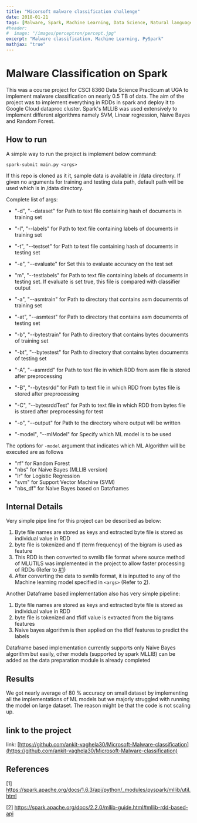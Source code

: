 ```yaml
---
title: "Micorsoft malware classification challenge"
date: 2018-01-21
tags: [Malware, Spark, Machine Learning, Data Science, Natural language processing, Python, dataframes, Microsoft challenge]
#header:
#  image: "/images/perceptron/percept.jpg"
excerpt: "Malware classification, Machine Learning, PySpark"
mathjax: "true"
---
```


# Malware Classification on Spark

This was a course project for CSCI 8360 Data Science Practicum at UGA to implement malware classification on nearly 0.5 TB of data. The aim of the project was to implement everything in RDDs in spark and deploy it to Google Cloud dataproc cluster. Spark's MLLIB was used extensively to implement different algorithms namely SVM, Linear regression, Naive Bayes and Random Forest.

## How to run

A simple way to run the project is implement below command:

```
spark-submit main.py <args>
```
If this repo is cloned as it it, sample data is available in /data directory. If given no arguments for training and testing data path, default path will be used which is in /data directory.

Complete list of args:
 - "-d", "--dataset" for Path to text file containing hash of documents in training set
 
 - "-l", "--labels" for Path to text file containing labels of documents in training set
 
 - "-t", "--testset" for Path to text file containing hash of documents in testing set

 - "-e", "--evaluate" for Set this to evaluate accuracy on the test set

 - "m", "--testlabels" for Path to text file containing labels of documents in testing set. If evaluate is set true, this file is compared with classifier output

 - "-a", "--asmtrain" for Path to directory that contains asm documemts of training set

 - "-at", "--asmtest" for Path to directory that contains asm documemts of testing set

 - "-b", "--bytestrain" for Path to directory that contains bytes documemts of training set

 - "-bt", "--bytestest" for Path to directory that contains bytes documemts of testing set

 - "-A", "--asmrdd" for Path to text file in which RDD from asm file is stored after preprocessing

 - "-B", "--bytesrdd" for Path to text file in which RDD from bytes file is stored after preprocessing

 - "-C", "--bytesrddTest" for Path to text file in which RDD from bytes file is stored after preprocessing for test

 - "-o", "--output" for Path to the directory where output will be written

 - "-model", "--mlModel" for Specify which ML model is to be used

The options for `-model` argument that indicates which ML Algorithm will be executed are as follows 
  - "rf" for Random Forest
  - "nbs" for Naive Bayes (MLLIB version)
  - "lr" for Logistic Regression
  - "svm" for Support Vector Machine (SVM)
  - "nbs_df" for Naive Bayes based on Dataframes

## Internal Details

Very simple pipe line for this project can be described as below:
1. Byte file names are stored as keys and extracted byte file is stored as individual value in RDD
2. byte file is tokenized and tf (term frequency) of the bigram is used as feature
3. This RDD is then converted to svmlib file format where source method of MLUTILS was implemented in the project to allow faster processing of RDDs (Refer to [#1](https://spark.apache.org/docs/1.6.3/api/python/_modules/pyspark/mllib/util.html))
4. After converting the data to svmlib format, it is inputted to any of the Machine learning model specified in `<args>` (Refer to [2](https://spark.apache.org/docs/2.2.0/mllib-guide.html#mllib-rdd-based-api)).

Another Dataframe based implementation also has very simple pipeline:
1. Byte file names are stored as keys and extracted byte file is stored as individual value in RDD
2. byte file is tokenized and tfidf value is extracted from the bigrams features
3. Naive bayes algorithm is then applied on the tfidf features to predict the labels

Dataframe based implementation currently supports only Naive Bayes algorithm but easily, other models (supported by spark MLLIB) can be added as the data preparation module is already completed

## Results

We got nearly average of 80 % accuracy on small dataset by implementing all the implementations of ML models but we majorly struggled with running the model on large dataset. The reason might be that the code is not scaling up.

## link to the project
link: [https://github.com/ankit-vaghela30/Microsoft-Malware-classification](https://github.com/ankit-vaghela30/Microsoft-Malware-classification)

## References
[1] https://spark.apache.org/docs/1.6.3/api/python/_modules/pyspark/mllib/util.html 

[2] https://spark.apache.org/docs/2.2.0/mllib-guide.html#mllib-rdd-based-api

  
